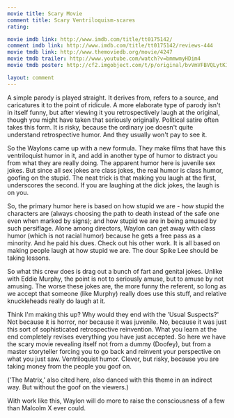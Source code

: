 ```yaml
---
movie title: Scary Movie
comment title: Scary Ventriloquism-scares
rating: 

movie imdb link: http://www.imdb.com/title/tt0175142/
comment imdb link: http://www.imdb.com/title/tt0175142/reviews-444
movie tmdb link: http://www.themoviedb.org/movie/4247
movie tmdb trailer: http://www.youtube.com/watch?v=bmmwmyHDim4
movie tmdb poster: http://cf2.imgobject.com/t/p/original/bvVmVFBVQLytK1H4TJTFdnhvf4T.jpg

layout: comment
---
```


A simple parody is played straight. It derives from, refers to a source, and caricatures it to the point of ridicule. A more elaborate type of parody isn't in itself funny, but after viewing it you retrospectively laugh at the original, though you might have taken that seriously originally. Political satire often takes this form. It is risky, because the ordinary joe doesn't quite understand retrospective humor. And they usually won't pay to see it.

So the Waylons came up with a new formula. They make films that have this ventriloquist humor in it, and add in another type of humor to distract you from what they are really doing. The apparent humor here is juvenile sex jokes. But since all sex jokes are class jokes, the real humor is class humor, goofing on the stupid. The neat trick is that making you laugh at the first, underscores the second. If you are laughing at the dick jokes, the laugh is on you.

So, the primary humor here is based on how stupid we are - how stupid the characters are (always choosing the path to death instead of the safe one even when marked by signs); and how stupid we are in being amused by such persiflage. Alone among directors, Waylon can get away with class humor (which is not racial humor) because he gets a free pass as a minority. And he paid his dues. Check out his other work. It is all based on making people laugh at how stupid we are. The dour Spike Lee should be taking lessons.

So what this crew does is drag out a bunch of fart and genital jokes. Unlike with Eddie Murphy, the point is not to seriously amuse, but to amuse by not amusing. The worse these jokes are, the more funny the referent, so long as we accept that someone (like Murphy) really does use this stuff, and relative knuckleheads really do laugh at it.

Think I'm making this up? Why would they end with the 'Usual Suspects?' Not because it is horror, nor because it was juvenile. No, because it was just this sort of sophisticated retrospective reinvention. What you learn at the end completely revises everything you have just accepted. So here we have the scary movie revealing itself not from a dummy (Doofey), but from a master storyteller forcing you to go back and reinvent your perspective on what you just saw. Ventriloquist humor. Clever, but risky, because you are taking money from the people you goof on. 

('The Matrix,' also cited here, also danced with this theme in an indirect way. But without the goof on the viewers.)

With work like this, Waylon will do more to raise the consciousness of a few than Malcolm X ever could.